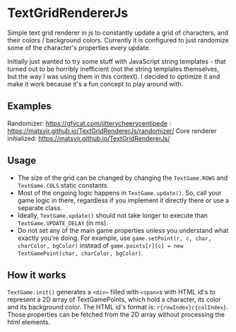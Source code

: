 # TextGridRendererJs
Simple text grid renderer in js to constantly update a grid of characters, and their colors / background colors. Currently it is configured to just randomize some of the character's properties every update.

Initially just wanted to try some stuff with JavaScript string templates - that turned out to be horribly inefficient (not the string templates themselves, but the way I was using them in this context). I decided to optimize it and make it work because it's a fun concept to play around with.

## Examples
Randomizer: https://gfycat.com/jitterycheerycentipede : https://matsyir.github.io/TextGridRendererJs/randomizer/
Core renderer initialized: https://matsyir.github.io/TextGridRendererJs/

## Usage
- The size of the grid can be changed by changing the `TextGame.ROWS` and `TextGame.COLS` static constants.
- Most of the ongoing logic happens in `TextGame.update()`. So, call your game logic in there, regardless if you implement it directly there or use a separate class.
- Ideally, `TextGame.update()` should not take longer to execute than `TextGame.UPDATE_DELAY` (in ms).
- Do not set any of the main game properties unless you understand what exactly you're doing. For example, use `game.setPoint(r, c, char, charColor, bgColor)` instead of `game.points[r][c] = new TextGamePoint(char, charColor, bgColor)`.

## How it works
`TextGame.init()` generates a `<div>` filled with `<span>`s with HTML id's to represent a 2D array of TextGamePoints, which hold a character, its color and its background color. The HTML id's format is: `r{rowIndex}c{colIndex}`.
Those properties can be fetched from the 2D array without processing the html elements.
